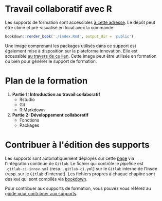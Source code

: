 # Travail collaboratif avec R

Les supports de formation sont accessibles [à cette adresse](https://linogaliana.gitlab.io/collaboratif). Le dépôt peut être cloné et pré-visualisé en local avec la commande

```r
bookdown::render_book('./index.Rmd', output_dir = 'public')
```

Une image comprenant les packages utilisés dans ce support est également mise à disposition sur la plateforme innovation. Elle est accessible [au travers de ce lien](https://onyxia.beta.innovation.insee.eu/my-lab/catalogue/inno/rstudio/deploiement?git.enable=true&rstudio.shiny=false&rstudio.image_docker=git-registry.stable.innovation.insee.eu/formationsd2e/collaboratif:master&advanced.sudo=false&onyxia.friendly_name=collaboratif). Cette image peut être utilisée en formation ou bien pour générer le support de formation.

# Plan de la formation

1. **Partie 1: Introduction au travail collaboratif**
    + Rstudio
    + Git
    + R Markdown
2. **Partie 2: Développement collaboratif**
    + Fonctions
    + Packages


# Contribuer à l'édition des supports

Les supports sont automatiquement déployés sur cette [page](http://formationsd2e.pages.innovation.insee.eu/collaboratif/) via l'intégration continue de `Gitlab`. Le fichier qui contrôle le *pipeline* est `.gitlab-ci-innov.yml` (resp. `.gitlab-ci.yml`) sur le `Gitlab` interne de l'Insee (resp. sur le `Gitlab` d'internet). Les fichiers propres à chaque chapitre sont des `Rmd` qui sont compilés via [bookdown](https://bookdown.org/yihui/bookdown/). 

Pour contribuer aux supports de formation, vous pouvez vous référez au [guide pour contribuer aux supports](CONTRIBUTING.md). 

